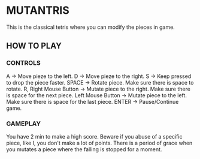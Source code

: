 MUTANTRIS
=========

This is the classical tetris where you can modify the pieces in game.

## HOW TO PLAY

### CONTROLS

A -> Move pieze to the left.
D -> Move pieze to the right.
S -> Keep pressed to drop the piece faster.
SPACE -> Rotate piece. Make sure there is space to rotate.
R, Right Mouse Button -> Mutate piece to the right. Make sure there is space for the next piece.
Left Mouse Button -> Mutate piece to the left. Make sure there is space for the last piece.
ENTER -> Pause/Continue game.

### GAMEPLAY

You have 2 min to make a high score.
Beware if you abuse of a specific piece, like I, you don't make a lot of points.
There is a period of grace when you mutates a piece where the falling is stopped for a moment.
